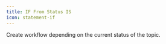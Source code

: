 ```yaml
---
title: IF From Status IS
icon: statement-if
---
```


Create workflow depending on the current status of the topic.
